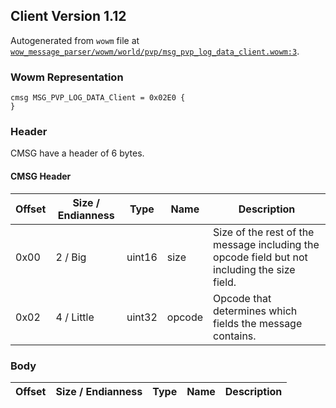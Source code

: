 ## Client Version 1.12

Autogenerated from `wowm` file at [`wow_message_parser/wowm/world/pvp/msg_pvp_log_data_client.wowm:3`](https://github.com/gtker/wow_messages/tree/main/wow_message_parser/wowm/world/pvp/msg_pvp_log_data_client.wowm#L3).

### Wowm Representation
```rust,ignore
cmsg MSG_PVP_LOG_DATA_Client = 0x02E0 {
}
```
### Header
CMSG have a header of 6 bytes.

#### CMSG Header
| Offset | Size / Endianness | Type   | Name   | Description |
| ------ | ----------------- | ------ | ------ | ----------- |
| 0x00   | 2 / Big           | uint16 | size   | Size of the rest of the message including the opcode field but not including the size field.|
| 0x02   | 4 / Little        | uint32 | opcode | Opcode that determines which fields the message contains.|
### Body
| Offset | Size / Endianness | Type | Name | Description |
| ------ | ----------------- | ---- | ---- | ----------- |
